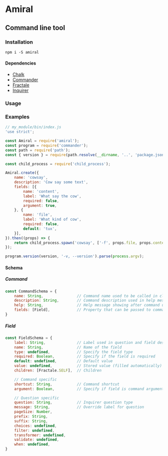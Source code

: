 # Amiral

## Command line tool

### Installation

`npm i -S amiral`

#### Dependencies

- [Chalk](https://www.npmjs.com/package/chalk)
- [Commander](https://www.npmjs.com/package/commander)
- [Fractale](https://www.npmjs.com/package/fractale)
- [Inquirer](https://www.npmjs.com/package/inquirer)

### Usage



### Examples

```javascript
// my_module/bin/index.js
'use strict';

const Amiral = require('amiral');
const program = require('commander');
const path = require('path');
const { version } = require(path.resolve(__dirname, '..', 'package.json'));

const child_process = require('child_process');

Amiral.create({
    name: 'cowsay',
    description: 'Cow say some text',
    fields: [{
        name: 'content',
        label: 'What say the cow',
        required: false,
        argument: true,
    }, {
        name: 'file',
        label: 'What kind of cow',
        required: false,
        default: 'tux',
    }],
}).then((props) => {
    return child_process.spawn('cowsay', ['-f', props.file, props.content], { stdio: 'inherit' });
});

program.version(version, '-v, --version').parse(process.argv);
```

#### Schema

##### Command

```javascript
const CommandSchema = {
    name: String,               // Command name used to be called in cli
    description: String,        // Command description used in help message
    help: String,               // Help message showing after command usage and options
    fields: [Field],            // Property that can be passed to command or prompted
}
```

##### Field

```javascript
const FieldSchema = {
    label: String,              // Label used in question and field description
    name: String,               // Name of the field
    type: undefined,            // Specify the field type
    required: Boolean,          // Specify if the field is required
    default: undefined,         // Default value
    value: undefined,           // Stored value (filled automatically)
    children: [Fractale.SELF],  // Children 

    // Command specific
    shortcut: String,           // Command shortcut
    argument: Boolean,          // Specify if field is command argument

    // Question specific
    question: String,           // Inquirer question type
    message: String,            // Override label for question
    pageSize: Number,
    prefix: String,
    suffix: String,
    choices: undefined,
    filter: undefined,
    transformer: undefined,
    validate: undefined,
    when: undefined,
}
```
